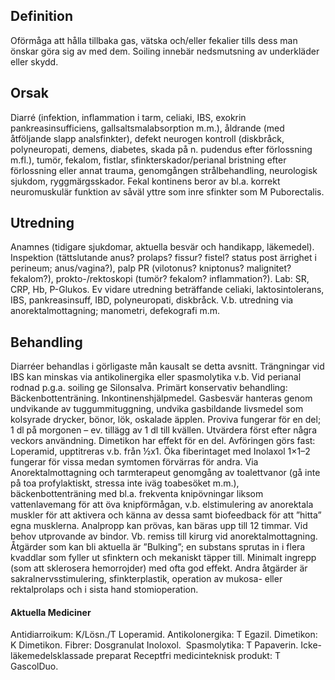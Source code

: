 ## Definition

Oförmåga att hålla tillbaka gas, vätska och/eller fekalier tills dess man önskar göra sig av med dem. Soiling innebär nedsmutsning av underkläder eller skydd.

## Orsak

Diarré (infektion, inflammation i tarm, celiaki, IBS, exokrin pankreasinsufficiens, gallsaltsmalabsorption m.m.), åldrande (med åtföljande slapp analsfinkter), defekt neurogen kontroll (diskbråck, polyneuropati, demens, diabetes, skada på n. pudendus efter förlossning m.fl.), tumör, fekalom, fistlar, sfinkterskador/perianal bristning efter förlossning eller annat trauma, genomgången strålbehandling, neurologisk sjukdom, ryggmärgsskador.
Fekal kontinens beror av bl.a. korrekt neuromuskulär funktion av såväl yttre som inre sfinkter som M Puborectalis.

## Utredning

Anamnes (tidigare sjukdomar, aktuella besvär och handikapp, läkemedel). Inspektion (tättslutande anus? prolaps? fissur? fistel? status post ärrighet i perineum; anus/vagina?), palp PR (vilotonus? kniptonus? malignitet? fekalom?), prokto-/rektoskopi (tumör? fekalom? inflammation?). Lab: SR, CRP, Hb, P-Glukos. Ev vidare utredning beträffande celiaki, laktosintolerans, IBS, pankreasinsuff, IBD, polyneuropati, diskbråck. V.b. utredning via anorektalmottagning; manometri, defekografi m.m.

## Behandling

Diarréer behandlas i görligaste mån kausalt se detta avsnitt. Trängningar vid IBS kan minskas via antikolinergika eller spasmolytika v.b. Vid perianal rodnad p.g.a. soiling ge Silonsalva.
Primärt konservativ behandling: Bäckenbottenträning. Inkontinenshjälpmedel. Gasbesvär hanteras genom undvikande av tuggummituggning, undvika gasbildande livsmedel som kolsyrade drycker, bönor, lök, oskalade äpplen. Proviva fungerar för en del; 1 dl på morgonen – ev. tillägg av 1 dl till kvällen. Utvärdera först efter några veckors användning. Dimetikon har effekt för en del. Avföringen görs fast: Loperamid, upptitreras v.b. från ½x1. Öka fiberintaget med Inolaxol 1×1–2 fungerar för vissa medan symtomen förvärras för andra.
Via Anorektalmottagning och tarmterapeut genomgång av toalettvanor (gå inte på toa profylaktiskt, stressa inte iväg toabesöket m.m.), bäckenbottenträning med bl.a. frekventa knipövningar liksom vattenlavemang för att öva knipförmågan, v.b. elstimulering av anorektala muskler för att aktivera och känna av dessa samt biofeedback för att ”hitta” egna musklerna. Analpropp kan prövas, kan bäras upp till 12 timmar. Vid behov utprovande av bindor.
Vb. remiss till kirurg vid anorektalmottagning. Åtgärder som kan bli aktuella är ”Bulking”; en substans sprutas in i flera kvaddlar som fyller ut sfinktern och mekaniskt täpper till. Minimalt ingrepp (som att sklerosera hemorrojder) med ofta god effekt. Andra åtgärder är sakralnervsstimulering, sfinkterplastik, operation av mukosa- eller rektalprolaps och i sista hand stomioperation.

#### Aktuella Mediciner

Antidiarroikum: K/Lösn./T Loperamid.
Antikolonergika: T Egazil.
Dimetikon: K Dimetikon.
Fibrer: Dosgranulat Inoloxol. 
Spasmolytika: T Papaverin.
Icke-läkemedelsklassade preparat
Receptfri medicinteknisk produkt: T GascolDuo.

